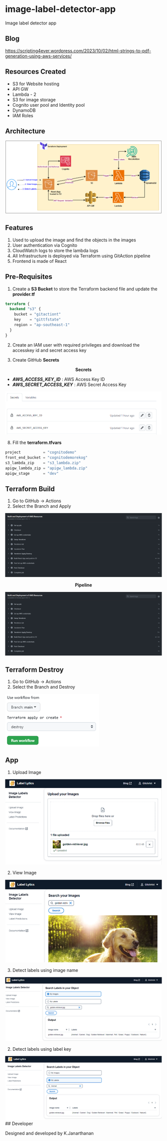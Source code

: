 # image-label-detector-app
Image label detector app

## Blog
https://scripting4ever.wordpress.com/2023/10/02/html-strings-to-pdf-generation-using-aws-services/

## Resources Created
- S3 for Website hosting
- API GW
- Lambda - 2
- S3 for image storage
- Cognito user pool and Identity pool
- DynamoDB
- IAM Roles

## Architecture 
<kbd>
  <img src="diagrams/architecture.png">
</kbd>

## Features

1. Used to upload the image and find the objects in the images
2. User authentication via Cognito
3. CloudWatch logs to store the lambda logs
4. All Infrastructure is deployed via Terraform using GitAction pipeline
5. Frontend is made of React

## Pre-Requisites

1. Create a  __S3 Bucket__ to store the Terraform backend file and update the __provider.tf__
```terraform
terraform {
  backend "s3" {
    bucket = "gitactiont"
    key    = "gittfstate"
    region = "ap-southeast-1"
  }
}
```

2. Create an IAM user with required privileges and download the accesskey id and secret access key

3. Create GitHub __Secrets__

<p align="center">
  <b>Secrets</b>
</p>

- **_AWS_ACCESS_KEY_ID_** : AWS Access Key ID
- **_AWS_SECRET_ACCESS_KEY_** : AWS Secret Access Key

<kbd>
  <img src="diagrams/secrets.png">
</kbd>

8. Fill the __terraform.tfvars__
```terraform
project          = "cognitodemo"
front_end_bucket = "cognitodemorekog"
s3_lambda_zip    = "s3_lambda.zip"
apigw_lambda_zip = "apigw_lambda.zip"
apigw_stage      = "dev"
```

## Terraform Build
1. Go to GitHub -> Actions
2. Select the Branch and Apply

<kbd>
  <img src="diagrams/create.png">
</kbd>

<p align="center">
  <b>Pipeline</b>
</p>

<kbd>
  <img src="diagrams/create.png">
</kbd>

## Terraform Destroy
1. Go to GitHub -> Actions
2. Select the Branch and Destroy
<kbd>
  <img src="diagrams/destroy.png">
</kbd>

## App 

1. Upload Image
<kbd>
  <img src="diagrams/page1-upload.png">
</kbd>

2. View Image
<kbd>
  <img src="diagrams/page2.png">
</kbd>

3. Detect labels using image name
<kbd>
  <img src="diagrams/page3-by-image.png">
</kbd>

2. Detect labels using label key
<kbd>
  <img src="diagrams/page3-by-labels.png">
</kbd>
## Developer

Designed and developed by K.Janarthanan
